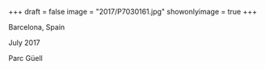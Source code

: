 +++
draft = false
image = "2017/P7030161.jpg"
showonlyimage = true
+++

Barcelona, Spain

July 2017
<!--more-->

Parc Güell
